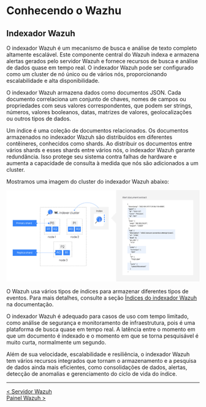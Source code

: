 # Conhecendo o Wazhu

## Indexador Wazuh

O indexador Wazuh é um mecanismo de busca e análise de texto completo altamente escalável. Este componente central do Wazuh indexa e armazena alertas gerados pelo servidor Wazuh e fornece recursos de busca e análise de dados quase em tempo real. O indexador Wazuh pode ser configurado como um cluster de nó único ou de vários nós, proporcionando escalabilidade e alta disponibilidade.

O indexador Wazuh armazena dados como documentos JSON. Cada documento correlaciona um conjunto de chaves, nomes de campos ou propriedades com seus valores correspondentes, que podem ser strings, números, valores booleanos, datas, matrizes de valores, geolocalizações ou outros tipos de dados.

Um índice é uma coleção de documentos relacionados. Os documentos armazenados no indexador Wazuh são distribuídos em diferentes contêineres, conhecidos como shards. Ao distribuir os documentos entre vários shards e esses shards entre vários nós, o indexador Wazuh garante redundância. Isso protege seu sistema contra falhas de hardware e aumenta a capacidade de consulta à medida que nós são adicionados a um cluster.

Mostramos uma imagem do cluster do indexador Wazuh abaixo:

![wazuh-indexer1](Images/wazuh-indexer1.png)

O Wazuh usa vários tipos de índices para armazenar diferentes tipos de eventos. Para mais detalhes, consulte a seção [Índices do indexador Wazuh](Wazug_indexer_indices.md) na documentação.

O indexador Wazuh é adequado para casos de uso com tempo limitado, como análise de segurança e monitoramento de infraestrutura, pois é uma plataforma de busca quase em tempo real. A latência entre o momento em que um documento é indexado e o momento em que se torna pesquisável é muito curta, normalmente um segundo.

Além de sua velocidade, escalabilidade e resiliência, o indexador Wazuh tem vários recursos integrados que tornam o armazenamento e a pesquisa de dados ainda mais eficientes, como consolidações de dados, alertas, detecção de anomalias e gerenciamento do ciclo de vida do índice.

___
[< Servidor Wazuh](Wazuh_Server.md)  
[Painel Wazuh >](Wazuh_Dashboard.md)  

